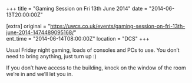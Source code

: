 +++
title = "Gaming Session on Fri 13th June 2014"
date = "2014-06-13T20:00:00Z"

[extra]
original = "https://uwcs.co.uk/events/gaming-session-on-fri-13th-june-2014-1474489095168/"    
ent_time = "2014-06-14T08:00:00Z"
location = "DCS"
+++

Usual Friday night gaming, loads of consoles and PCs to use. You don’t need to bring anything, just turn up :)

If you don’t have access to the building, knock on the window of the room we’re in and we’ll let you in.

